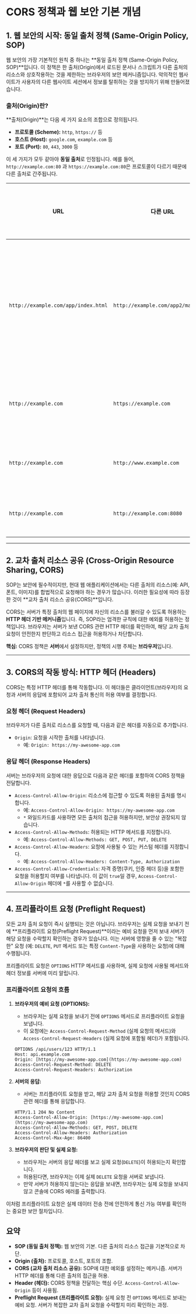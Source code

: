 # CORS 정책과 웹 보안 기본 개념

## 1. 웹 보안의 시작: 동일 출처 정책 (Same-Origin Policy, SOP)

웹 보안의 가장 기본적인 원칙 중 하나는 **동일 출처 정책 (Same-Origin Policy, SOP)**입니다. 이 정책은 한 출처(Origin)에서 로드된 문서나 스크립트가 다른 출처의 리소스와 상호작용하는 것을 제한하는 브라우저의 보안 메커니즘입니다. 악의적인 웹사이트가 사용자의 다른 웹사이트 세션에서 정보를 탈취하는 것을 방지하기 위해 만들어졌습니다.

### 출처(Origin)란?

**출처(Origin)**는 다음 세 가지 요소의 조합으로 정의됩니다.

* **프로토콜 (Scheme):** `http`, `https://` 등
* **호스트 (Host):** `google.com`, `example.com` 등
* **포트 (Port):** `80`, `443`, `3000` 등

이 세 가지가 모두 같아야 **동일 출처**로 인정됩니다. 예를 들어, `http://example.com:80` 과 `https://example.com:80`은 프로토콜이 다르기 때문에 다른 출처로 간주됩니다.

| URL                               | 다른 URL                        | 동일 출처 여부 | 이유                               |
| --------------------------------- | ------------------------------- | -------------- | ---------------------------------- |
| `http://example.com/app/index.html` | `http://example.com/app2/main.html` | O              | 프로토콜, 호스트, 포트(기본값 80) 동일 |
| `http://example.com`              | `https://example.com`           | X              | 프로토콜 불일치                    |
| `http://example.com`              | `http://www.example.com`        | X              | 호스트 불일치                      |
| `http://example.com`              | `http://example.com:8080`       | X              | 포트 불일치                        |



---

## 2. 교차 출처 리소스 공유 (Cross-Origin Resource Sharing, CORS)

SOP는 보안에 필수적이지만, 현대 웹 애플리케이션에서는 다른 출처의 리소스(예: API, 폰트, 이미지)를 합법적으로 요청해야 하는 경우가 많습니다. 이러한 필요성에 따라 등장한 것이 **교차 출처 리소스 공유(CORS)**입니다.

CORS는 서버가 특정 출처의 웹 페이지에 자신의 리소스를 불러갈 수 있도록 허용하는 **HTTP 헤더 기반 메커니즘**입니다. 즉, SOP라는 엄격한 규칙에 대한 예외를 허용하는 정책입니다. 브라우저는 서버가 보낸 CORS 관련 HTTP 헤더를 확인하여, 해당 교차 출처 요청이 안전한지 판단하고 리소스 접근을 허용하거나 차단합니다.

**핵심:** CORS 정책은 **서버**에서 설정하지만, 정책의 시행 주체는 **브라우저**입니다.

---

## 3. CORS의 작동 방식: HTTP 헤더 (Headers)

CORS는 특정 HTTP 헤더를 통해 작동합니다. 이 헤더들은 클라이언트(브라우저)의 요청과 서버의 응답에 포함되어 교차 출처 통신의 허용 여부를 결정합니다.

### 요청 헤더 (Request Headers)

브라우저가 다른 출처로 리소스를 요청할 때, 다음과 같은 헤더를 자동으로 추가합니다.

* `Origin`: 요청을 시작한 출처를 나타냅니다.
    * 예: `Origin: https://my-awesome-app.com`

### 응답 헤더 (Response Headers)

서버는 브라우저의 요청에 대한 응답으로 다음과 같은 헤더를 포함하여 CORS 정책을 전달합니다.

* `Access-Control-Allow-Origin`: 리소스에 접근할 수 있도록 허용된 출처를 명시합니다.
    * 예: `Access-Control-Allow-Origin: https://my-awesome-app.com`
    * `*` 와일드카드를 사용하면 모든 출처의 접근을 허용하지만, 보안상 권장되지 않습니다.
* `Access-Control-Allow-Methods`: 허용되는 HTTP 메서드를 지정합니다.
    * 예: `Access-Control-Allow-Methods: GET, POST, PUT, DELETE`
* `Access-Control-Allow-Headers`: 요청에 사용될 수 있는 커스텀 헤더를 지정합니다.
    * 예: `Access-Control-Allow-Headers: Content-Type, Authorization`
* `Access-Control-Allow-Credentials`: 자격 증명(쿠키, 인증 헤더 등)을 포함한 요청을 허용할지 여부를 나타냅니다. 이 값이 `true`일 경우, `Access-Control-Allow-Origin` 헤더에 `*`를 사용할 수 없습니다.

---

## 4. 프리플라이트 요청 (Preflight Request)

모든 교차 출처 요청이 즉시 실행되는 것은 아닙니다. 브라우저는 실제 요청을 보내기 전에 **프리플라이트 요청(Preflight Request)**이라는 예비 요청을 먼저 보내 서버가 해당 요청을 수락할지 확인하는 경우가 있습니다. 이는 서버에 영향을 줄 수 있는 "복잡한" 요청 (예: `DELETE`, `PUT` 메서드 또는 특정 `Content-Type`을 사용하는 요청)에 대해 수행됩니다.

프리플라이트 요청은 `OPTIONS` HTTP 메서드를 사용하며, 실제 요청에 사용될 메서드와 헤더 정보를 서버에 미리 알립니다.

### 프리플라이트 요청의 흐름

1.  **브라우저의 예비 요청 (OPTIONS):**
    * 브라우저는 실제 요청을 보내기 전에 `OPTIONS` 메서드로 프리플라이트 요청을 보냅니다.
    * 이 요청에는 `Access-Control-Request-Method` (실제 요청의 메서드)와 `Access-Control-Request-Headers` (실제 요청에 포함될 헤더)가 포함됩니다.

    ```http
    OPTIONS /api/users/123 HTTP/1.1
    Host: api.example.com
    Origin: [https://my-awesome-app.com](https://my-awesome-app.com)
    Access-Control-Request-Method: DELETE
    Access-Control-Request-Headers: Authorization
    ```

2.  **서버의 응답:**
    * 서버는 프리플라이트 요청을 받고, 해당 교차 출처 요청을 허용할 것인지 CORS 관련 헤더를 통해 응답합니다.

    ```http
    HTTP/1.1 204 No Content
    Access-Control-Allow-Origin: [https://my-awesome-app.com](https://my-awesome-app.com)
    Access-Control-Allow-Methods: GET, POST, DELETE
    Access-Control-Allow-Headers: Authorization
    Access-Control-Max-Age: 86400
    ```

3.  **브라우저의 판단 및 실제 요청:**
    * 브라우저는 서버의 응답 헤더를 보고 실제 요청(`DELETE`)이 허용되는지 확인합니다.
    * 허용된다면, 브라우저는 이제 실제 `DELETE` 요청을 서버로 보냅니다.
    * 만약 서버가 허용하지 않는다는 응답을 보내면, 브라우저는 실제 요청을 보내지 않고 콘솔에 CORS 에러를 출력합니다.



이처럼 프리플라이트 요청은 실제 데이터 전송 전에 안전하게 통신 가능 여부를 확인하는 중요한 보안 절차입니다.

## 요약

* **SOP (동일 출처 정책):** 웹 보안의 기본. 다른 출처의 리소스 접근을 기본적으로 차단.
* **Origin (출처):** 프로토콜, 호스트, 포트의 조합.
* **CORS (교차 출처 리소스 공유):** SOP에 대한 예외를 설정하는 메커니즘. 서버가 HTTP 헤더를 통해 다른 출처의 접근을 허용.
* **Header (헤더):** CORS 정책을 전달하는 핵심 수단. `Access-Control-Allow-Origin` 등이 사용됨.
* **Preflight Request (프리플라이트 요청):** 실제 요청 전 `OPTIONS` 메서드로 보내는 예비 요청. 서버가 복잡한 교차 출처 요청을 수락할지 미리 확인하는 과정.
